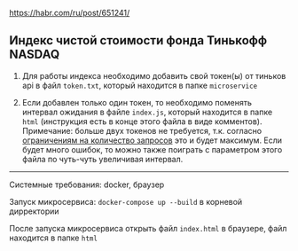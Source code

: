 https://habr.com/ru/post/651241/

## Индекс чистой стоимости фонда Тинькофф NASDAQ

1. Для работы индекса необходимо добавить свой токен(ы) от тиньков api в файл `token.txt`, который находится в папке `microservice`

2. Если добавлен только один токен, то необходимо поменять интервал ожидания в файле `index.js`, который находится в папке `html` (инструкция есть в конце этого файла в виде комментов). Примечание: больше двух токенов не требуется, т.к. согласно [ограничениям на количество запросов](https://tinkoff.github.io/invest-openapi/rest/) это и будет максимум. Если будет много ошибок, то можно также поиграть с параметром этого файла по чуть-чуть увеличивая интервал.

---

Системные требования: docker, браузер

Запуск микросервиса: `docker-compose up --build` в корневой дирректории

После запуска микросервиса открыть файл `index.html` в браузере, файл находится в папке `html` 

